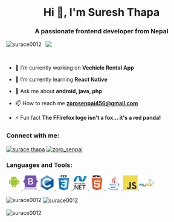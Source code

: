 <h1 align="center">Hi 👋, I'm Suresh Thapa</h1>
<h3 align="center">A passionate frontend developer from Nepal</h3>
<img align="right" alt"Coding" width="400" src="https://cdn.wallpapersafari.com/43/39/SI8Fdn.jpg"> 

<p align="left"> <img src="https://komarev.com/ghpvc/?username=surace0012&label=Profile%20views&color=0e75b6&style=flat" alt="surace0012" /> </p>

<p align="left"> <a href="https://twitter.com/" target="blank"><img src="https://img.shields.io/twitter/follow/?logo=twitter&style=for-the-badge" alt="" /></a> </p>

- 🔭 I’m currently working on **Vechicle Rental App**

- 🌱 I’m currently learning **React Native**

- 💬 Ask me about **android, java, php**

- 📫 How to reach me **zorosenpai456@gmail.com**

- ⚡ Fun fact **The FFirefox logo isn't a fox… it's a red panda!**

<h3 align="left">Connect with me:</h3>
<p align="left">
<a href="https://fb.com/surace thapa" target="blank"><img align="center" src="https://raw.githubusercontent.com/rahuldkjain/github-profile-readme-generator/master/src/images/icons/Social/facebook.svg" alt="surace thapa" height="30" width="40" /></a>
<a href="https://instagram.com/zoro_senpai" target="blank"><img align="center" src="https://raw.githubusercontent.com/rahuldkjain/github-profile-readme-generator/master/src/images/icons/Social/instagram.svg" alt="zoro_senpai" height="30" width="40" /></a>
</p>

<h3 align="left">Languages and Tools:</h3>
<p align="left"> <a href="https://developer.android.com" target="_blank" rel="noreferrer"> <img src="https://raw.githubusercontent.com/devicons/devicon/master/icons/android/android-original-wordmark.svg" alt="android" width="40" height="40"/> </a> <a href="https://getbootstrap.com" target="_blank" rel="noreferrer"> <img src="https://raw.githubusercontent.com/devicons/devicon/master/icons/bootstrap/bootstrap-plain-wordmark.svg" alt="bootstrap" width="40" height="40"/> </a> <a href="https://www.cprogramming.com/" target="_blank" rel="noreferrer"> <img src="https://raw.githubusercontent.com/devicons/devicon/master/icons/c/c-original.svg" alt="c" width="40" height="40"/> </a> <a href="https://www.w3schools.com/css/" target="_blank" rel="noreferrer"> <img src="https://raw.githubusercontent.com/devicons/devicon/master/icons/css3/css3-original-wordmark.svg" alt="css3" width="40" height="40"/> </a> <a href="https://dotnet.microsoft.com/" target="_blank" rel="noreferrer"> <img src="https://raw.githubusercontent.com/devicons/devicon/master/icons/dot-net/dot-net-original-wordmark.svg" alt="dotnet" width="40" height="40"/> </a> <a href="https://www.w3.org/html/" target="_blank" rel="noreferrer"> <img src="https://raw.githubusercontent.com/devicons/devicon/master/icons/html5/html5-original-wordmark.svg" alt="html5" width="40" height="40"/> </a> <a href="https://www.java.com" target="_blank" rel="noreferrer"> <img src="https://raw.githubusercontent.com/devicons/devicon/master/icons/java/java-original.svg" alt="java" width="40" height="40"/> </a> <a href="https://developer.mozilla.org/en-US/docs/Web/JavaScript" target="_blank" rel="noreferrer"> <img src="https://raw.githubusercontent.com/devicons/devicon/master/icons/javascript/javascript-original.svg" alt="javascript" width="40" height="40"/> </a> <a href="https://www.mysql.com/" target="_blank" rel="noreferrer"> <img src="https://raw.githubusercontent.com/devicons/devicon/master/icons/mysql/mysql-original-wordmark.svg" alt="mysql" width="40" height="40"/> </a> </p>

<p><img align="left" src="https://github-readme-stats.vercel.app/api/top-langs?username=surace0012&show_icons=true&locale=en&layout=compact" alt="surace0012" /></p>

<p>&nbsp;<img align="center" src="https://github-readme-stats.vercel.app/api?username=surace0012&show_icons=true&locale=en" alt="surace0012" /></p>

<p><img align="center" src="https://github-readme-streak-stats.herokuapp.com/?user=surace0012&" alt="surace0012" /></p>
